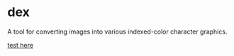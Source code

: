 # dex
A tool for converting images into various indexed-color character graphics.

[test here](index.html)